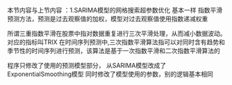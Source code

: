 本节内容与上节内容 ：1.SARIMA模型的网格搜索超参数优化 基本一样
指数平滑预测方法，预测是过去观察值的加权，模型对过去观察值使用指数递减权重

所谓三重指数平滑在股票中指对数据重复进行三次平滑处理，从而减小数据波动。对应的指标叫TRIX
在时间序列预测中,三次指数平滑算法指可以对同时含有趋势和季节性的时间序列进行预测，该算法是基于一次指数平滑和二次指数平滑算法的

程序只修改了使用的预测模型部分，
从SARIMA模型改成了ExponentialSmoothing模型
同时修改了模型使用的参数，别的逻辑基本相同



